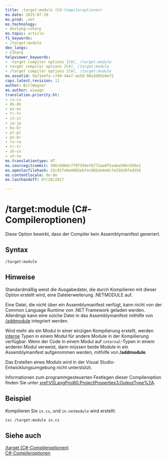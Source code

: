 ```yaml
---
title: -target:module (C#-Compileroptionen)
ms.date: 2015-07-20
ms.prod: .net
ms.technology:
- devlang-csharp
ms.topic: article
f1_keywords:
- /target:module
dev_langs:
- CSharp
helpviewer_keywords:
- -target compiler options [C#], /target:module
- target compiler options [C#], /target:module
- /target compiler options [C#], /target:module
ms.assetid: 9af1e4fa-c749-44e7-ae58-90a3d05d4e72
caps.latest.revision: 11
author: BillWagner
ms.author: wiwagn
translation.priority.ht:
- cs-cz
- de-de
- es-es
- fr-fr
- it-it
- ja-jp
- ko-kr
- pl-pl
- pt-br
- ru-ru
- tr-tr
- zh-cn
- zh-tw
ms.translationtype: HT
ms.sourcegitcommit: 306c608dc7f97594ef6f72ae0f5aaba596c936e1
ms.openlocfilehash: 23c91fe0e4002ebf4c002eb4e0c7e25020fed356
ms.contentlocale: de-de
ms.lasthandoff: 07/28/2017

---
```

# <a name="targetmodule-c-compiler-options"></a>/target:module (C#-Compileroptionen)
Diese Option bewirkt, dass der Compiler kein Assemblymanifest generiert.  
  
## <a name="syntax"></a>Syntax  
  
```console  
/target:module  
```  
  
## <a name="remarks"></a>Hinweise  
 Standardmäßig weist die Ausgabedatei, die durch Kompilieren mit dieser Option erstellt wird, eine Dateierweiterung .NETMODULE auf.  
  
 Eine Datei, die nicht über ein Assemblymanifest verfügt, kann nicht von der Common Language Runtime von .NET Framework geladen werden. Allerdings kann eine solche Datei in das Assemblymanifest mithilfe von [/addmodule](../../../csharp/language-reference/compiler-options/addmodule-compiler-option.md) integriert werden.  
  
 Wird mehr als ein Modul in einer einzigen Kompilierung erstellt, werden [interne](../../../csharp/language-reference/keywords/internal.md) Typen in einem Modul für andere Module in der Kompilierung verfügbar. Wenn der Code in einem Modul auf `internal`-Typen in einem anderen Modul verweist, dann müssen beide Module in ein Assemblymanifest aufgenommen werden, mithilfe von **/addmodule**.  
  
 Das Erstellen eines Moduls wird in der Visual Studio-Entwicklungsumgebung nicht unterstützt.  
  
 Informationen zum programmgesteuerten Festlegen dieser Compileroption finden Sie unter <xref:VSLangProj80.ProjectProperties3.OutputType%2A>.  
  
## <a name="example"></a>Beispiel  
 Kompilieren Sie `in.cs`, und `in.netmodule` wird erstellt:  
  
```console  
csc /target:module in.cs  
```  
  
## <a name="see-also"></a>Siehe auch  
 [/target (C#-Compileroptionen)](../../../csharp/language-reference/compiler-options/target-compiler-option.md)   
 [C#-Compileroptionen](../../../csharp/language-reference/compiler-options/index.md)

